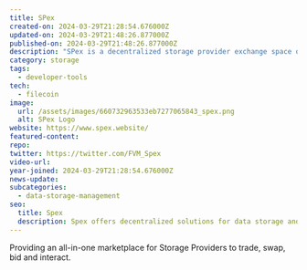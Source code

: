 ```yaml
---
title: SPex
created-on: 2024-03-29T21:28:54.676000Z
updated-on: 2024-03-29T21:48:26.877000Z
published-on: 2024-03-29T21:48:26.877000Z
description: "SPex is a decentralized storage provider exchange space on FVM"
category: storage
tags:
  - developer-tools
tech:
  - filecoin
image:
  url: /assets/images/660732963533eb7277065843_spex.png
  alt: SPex Logo
website: https://www.spex.website/
featured-content:
repo:
twitter: https://twitter.com/FVM_Spex
video-url:
year-joined: 2024-03-29T21:28:54.676000Z
news-update:
subcategories:
  - data-storage-management
seo:
  title: Spex
  description: Spex offers decentralized solutions for data storage and management.
---
```


Providing an all-in-one marketplace for Storage Providers to trade, swap, bid and interact.
